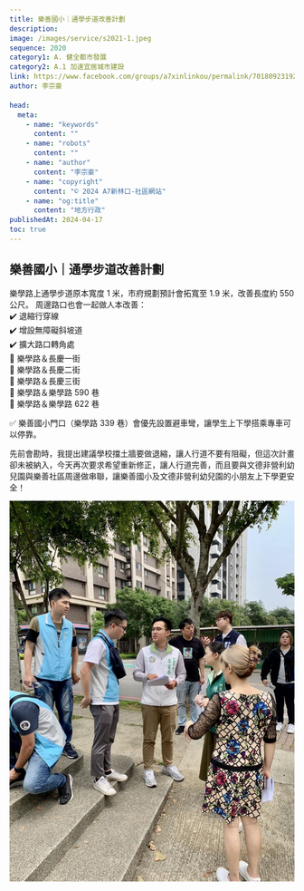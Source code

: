 ```yaml
---
title: 樂善國小｜通學步道改善計劃
description:
image: /images/service/s2021-1.jpeg
sequence: 2020
category1: A. 健全都市發展
category2: A.1 加速宜居城市建設
link: https://www.facebook.com/groups/a7xinlinkou/permalink/701809231924328/
author: 李宗豪

head:
  meta:
    - name: "keywords"
      content: ""
    - name: "robots"
      content: ""
    - name: "author"
      content: "李宗豪"
    - name: "copyright"
      content: "© 2024 A7新林口-社區網站"
    - name: "og:title"
      content: "地方行政"
publishedAt: 2024-04-17
toc: true
---
```


## 樂善國小｜通學步道改善計劃

樂學路上通學步道原本寬度 1 米，市府規劃預計會拓寬至 1.9 米，改善長度約 550 公尺。
周邊路口也會一起做人本改善：  
✔️ 退縮行穿線  
✔️ 增設無障礙斜坡道  
✔️ 擴大路口轉角處  
🔸 樂學路＆長慶一街  
🔸 樂學路＆長慶二街  
🔸 樂學路＆長慶三街  
🔸 樂學路＆樂學路 590 巷  
🔸 樂學路＆樂學路 622 巷

✅ 樂善國小門口（樂學路 339 巷）會優先設置避車彎，讓學生上下學搭乘專車可以停靠。

先前會勘時，我提出建議學校擋土牆要做退縮，讓人行道不要有阻礙，但這次計畫卻未被納入，今天再次要求希望重新修正，讓人行道完善，而且要與文德非營利幼兒園與樂善社區周邊做串聯，讓樂善國小及文德非營利幼兒園的小朋友上下學更安全！

![s2021-1.jpeg](/images/service/s2021-1.jpeg)
